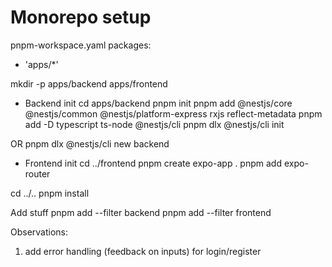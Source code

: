 # Monorepo setup

pnpm-workspace.yaml
packages:

- 'apps/\*'

mkdir -p apps/backend apps/frontend

- Backend init
  cd apps/backend
  pnpm init
  pnpm add @nestjs/core @nestjs/common @nestjs/platform-express rxjs reflect-metadata
  pnpm add -D typescript ts-node @nestjs/cli
  pnpm dlx @nestjs/cli init

OR
pnpm dlx @nestjs/cli new backend

- Frontend init
  cd ../frontend
  pnpm create expo-app .
  pnpm add expo-router

cd ../..
pnpm install

Add stuff
pnpm add <package-name> --filter backend
pnpm add <package-name> --filter frontend



Observations:
1. add error handling (feedback on inputs) for login/register